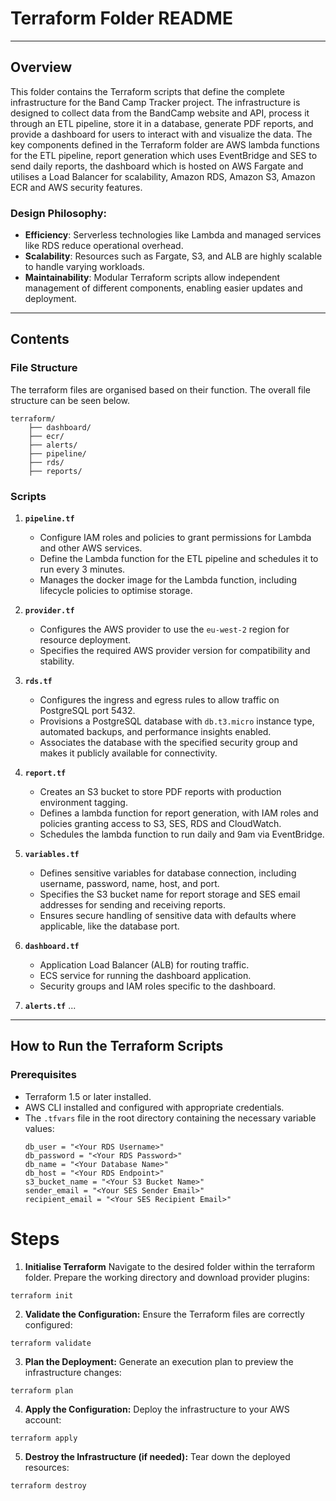 # **Terraform Folder README**

---

## **Overview**

This folder contains the Terraform scripts that define the complete infrastructure for the Band Camp Tracker project. The infrastructure is designed to collect data from the BandCamp website and API, process it through an ETL pipeline, store it in a database, generate PDF reports, and provide a dashboard for users to interact with and visualize the data.
The key components defined in the Terraform folder are AWS lambda functions for the  ETL pipeline, report generation which uses EventBridge and SES to send daily reports, the dashboard which is hosted on AWS Fargate and utilises a Load Balancer for scalability, Amazon RDS, Amazon S3, Amazon ECR and AWS security features.
### Design Philosophy:
- **Efficiency**: Serverless technologies like Lambda and managed services like RDS reduce operational overhead.
- **Scalability**: Resources such as Fargate, S3, and ALB are highly scalable to handle varying workloads.
- **Maintainability**: Modular Terraform scripts allow independent management of different components, enabling easier updates and deployment.

---

## **Contents**

### **File Structure**
The terraform files are organised based on their function. The overall file structure can be seen below.
```
terraform/ 
    ├── dashboard/ 
    ├── ecr/  
    ├── alerts/
    ├── pipeline/
    ├── rds/
    ├── reports/
```

### **Scripts**
1. **`pipeline.tf`**
    - Configure IAM roles and policies to grant permissions for Lambda and other AWS services.
    - Define the Lambda function for the ETL pipeline and schedules it to run every 3 minutes.
    - Manages the docker image for the Lambda function, including lifecycle policies to optimise storage.

2. **`provider.tf`**
    - Configures the AWS provider to use the `eu-west-2` region for resource deployment.
    - Specifies the required AWS provider version for compatibility and stability.

3. **`rds.tf`**
    - Configures the ingress and egress rules to allow traffic on PostgreSQL port 5432.
    - Provisions a PostgreSQL database with `db.t3.micro` instance type, automated backups, and performance insights enabled.
    - Associates the database with the specified security group and makes it publicly available for connectivity.

4. **`report.tf`**
    - Creates an S3 bucket to store PDF reports with production environment tagging.
    - Defines a lambda function for report generation, with IAM roles and policies granting access to S3, SES, RDS and CloudWatch.
    - Schedules the lambda function to run daily and 9am via EventBridge.

5. **`variables.tf`**
    - Defines sensitive variables for database connection, including username, password, name, host, and port.
    - Specifies the S3 bucket name for report storage and SES email addresses for sending and receiving reports.
    - Ensures secure handling of sensitive data with defaults where applicable, like the database port.

6. **`dashboard.tf`**
    - Application Load Balancer (ALB) for routing traffic.
    - ECS service for running the dashboard application.
    - Security groups and IAM roles specific to the dashboard.

7. **`alerts.tf`**
    ...

---

## **How to Run the Terraform Scripts**

### **Prerequisites**
- Terraform 1.5 or later installed.
- AWS CLI installed and configured with appropriate credentials.
- The `.tfvars` file in the root directory containing the necessary variable values:
    ```
    db_user = "<Your RDS Username>"
    db_password = "<Your RDS Password>"
    db_name = "<Your Database Name>"
    db_host = "<Your RDS Endpoint>"
    s3_bucket_name = "<Your S3 Bucket Name>"
    sender_email = "<Your SES Sender Email>"
    recipient_email = "<Your SES Recipient Email>"
    ```

# **Steps**

1. **Initialise Terraform**
Navigate to the desired folder within the terraform folder.
Prepare the working directory and download provider plugins:
```
terraform init
```

2. **Validate the Configuration:**
Ensure the Terraform files are correctly configured:
```
terraform validate
```

3. **Plan the Deployment:**
Generate an execution plan to preview the infrastructure changes:
```
terraform plan
```

4. **Apply the Configuration:**
Deploy the infrastructure to your AWS account:
```
terraform apply
```

5. **Destroy the Infrastructure (if needed):**
Tear down the deployed resources:
```
terraform destroy
```
